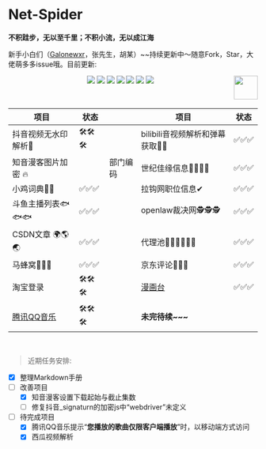 # Net-Spider

**不积跬步，无以至千里；不积小流，无以成江海**

新手小白们（[Galonewxr](https://github.com/Galonewxr)，张先生，胡某）~~持续更新中〜随意Fork，Star，大佬萌多多issue哦。目前更新: 



<p align="center">
    <a href="https://AhriLove.top"><img src="https://img.shields.io/badge/AhriLove-%E4%B8%AA%E4%BA%BA%E7%BD%91%E7%AB%99-orange"></a>
    <a href="https://github.com/python/cpython"><img src="https://img.shields.io/badge/Python-3.7-FF1493.svg"></a>
    <a href="https://opensource.org/licenses/mit-license.php"><img src="https://badges.frapsoft.com/os/mit/mit.svg"></a>
    <a href="https://github.com/FioraLove/Net-Spider"><img src="https://img.shields.io/github/repo-size/FioraLove/Net-Spider"></a>
    <a href="https://github.com/FioraLove/Net-Spider/graphs/contributors"><img src="https://img.shields.io/github/contributors/FioraLove/Net-Spider?color=blue"></a>
    <a href="https://github.com/shengqiangzhang/examples-of-web-crawlers/stargazers"><img src="https://img.shields.io/github/stars/shengqiangzhang/examples-of-web-crawlers.svg?logo=github"></a>
    <a href="https://github.com/FioraLove/Net-Spider/network/members"><img src="https://img.shields.io/github/forks/FioraLove/Net-Spider.svg?color=blue&logo=github"></a>
    <a href="https://www.python.org/"><img src="https://upload.wikimedia.org/wikipedia/commons/c/c3/Python-logo-notext.svg" align="right" height="48" width="48" ></a>
</p>
<br />


| 项目 | 状态|  |项目 | 状态|
|  ----  | ----  | ----  | ---- |----|
| 抖音视频无水印解析🎵 | 🛠🛠🛠 |  | bilibili音视频解析和弹幕获取🐱‍👓 | ✅✅✅|
| 知音漫客图片加密 🔥 |  | 部门编码 |世纪佳缘信息👨‍👩‍👧‍👦  |✅✅✅| 
| 小鸡词典🐥🐥 | ✅✅✅ |  |拉钩网职位信息✔  |✅✅✅| 
| 斗鱼主播列表🐟🐟🐟 | ✅✅✅ |  |openlaw裁决网🕵🕵🕵  |✅✅✅| 
| CSDN文章 🌍🌎🌏 | ✅✅✅ |  |代理池🚣‍♂️🚣‍♂️🚣‍♂️  |✅✅✅| 
| 马蜂窝🐝🐝🐝 | ✅✅✅ |  |京东评论💋💋💋  |✅✅✅| 
| 淘宝登录 | 🛠🛠🛠 |  |[漫画台](https://www.manhuatai.com/)  |✅✅✅| 
| [腾讯QQ音乐](https://y.qq.com/) | 🛠🛠🛠 |  | **未完待续~~~**  || 





<br>

> 近期任务安排:

- [x] 整理Markdown手册
- [ ] 改善项目
   - [x] 知音漫客设置下载起始与截止集数
   - [ ] 修复抖音_signaturn的加密js中“webdriver”未定义
- [ ] 待完成项目
   - [x] 腾讯QQ音乐提示“**您播放的歌曲仅限客户端播放**”时，以移动端方式访问
   - [x] 西瓜视频解析
